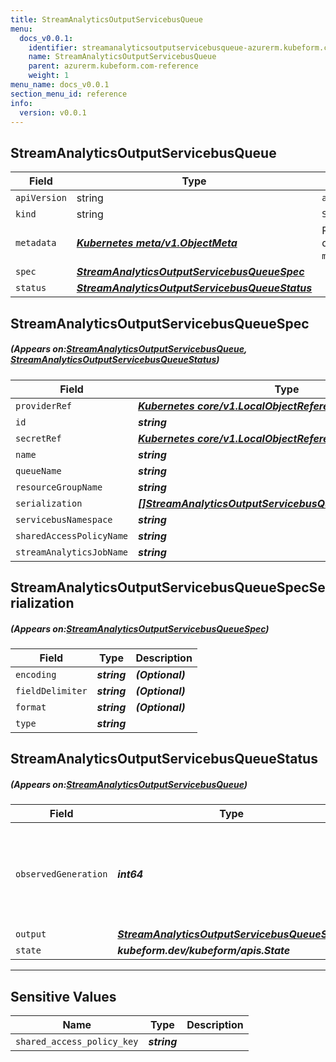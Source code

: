 ```yaml
---
title: StreamAnalyticsOutputServicebusQueue
menu:
  docs_v0.0.1:
    identifier: streamanalyticsoutputservicebusqueue-azurerm.kubeform.com
    name: StreamAnalyticsOutputServicebusQueue
    parent: azurerm.kubeform.com-reference
    weight: 1
menu_name: docs_v0.0.1
section_menu_id: reference
info:
  version: v0.0.1
---
```


## StreamAnalyticsOutputServicebusQueue
| Field | Type | Description |
| ------ | ----- | ----------- |
| `apiVersion` | string | `azurerm.kubeform.com/v1alpha1` |
|    `kind` | string | `StreamAnalyticsOutputServicebusQueue` |
| `metadata` | ***[Kubernetes meta/v1.ObjectMeta](https://kubernetes.io/docs/reference/generated/kubernetes-api/v1.13/#objectmeta-v1-meta)***|Refer to the Kubernetes API documentation for the fields of the `metadata` field.|
| `spec` | ***[StreamAnalyticsOutputServicebusQueueSpec](#StreamAnalyticsOutputServicebusQueueSpec)***||
| `status` | ***[StreamAnalyticsOutputServicebusQueueStatus](#StreamAnalyticsOutputServicebusQueueStatus)***||
## StreamAnalyticsOutputServicebusQueueSpec
##### (Appears on:[StreamAnalyticsOutputServicebusQueue](#StreamAnalyticsOutputServicebusQueue), [StreamAnalyticsOutputServicebusQueueStatus](#StreamAnalyticsOutputServicebusQueueStatus))
| Field | Type | Description |
| ------ | ----- | ----------- |
| `providerRef` | ***[Kubernetes core/v1.LocalObjectReference](https://kubernetes.io/docs/reference/generated/kubernetes-api/v1.13/#localobjectreference-v1-core)***||
| `id` | ***string***||
| `secretRef` | ***[Kubernetes core/v1.LocalObjectReference](https://kubernetes.io/docs/reference/generated/kubernetes-api/v1.13/#localobjectreference-v1-core)***||
| `name` | ***string***||
| `queueName` | ***string***||
| `resourceGroupName` | ***string***||
| `serialization` | ***[[]StreamAnalyticsOutputServicebusQueueSpecSerialization](#StreamAnalyticsOutputServicebusQueueSpecSerialization)***||
| `servicebusNamespace` | ***string***||
| `sharedAccessPolicyName` | ***string***||
| `streamAnalyticsJobName` | ***string***||
## StreamAnalyticsOutputServicebusQueueSpecSerialization
##### (Appears on:[StreamAnalyticsOutputServicebusQueueSpec](#StreamAnalyticsOutputServicebusQueueSpec))
| Field | Type | Description |
| ------ | ----- | ----------- |
| `encoding` | ***string***| ***(Optional)*** |
| `fieldDelimiter` | ***string***| ***(Optional)*** |
| `format` | ***string***| ***(Optional)*** |
| `type` | ***string***||
## StreamAnalyticsOutputServicebusQueueStatus
##### (Appears on:[StreamAnalyticsOutputServicebusQueue](#StreamAnalyticsOutputServicebusQueue))
| Field | Type | Description |
| ------ | ----- | ----------- |
| `observedGeneration` | ***int64***| ***(Optional)*** Resource generation, which is updated on mutation by the API Server.|
| `output` | ***[StreamAnalyticsOutputServicebusQueueSpec](#StreamAnalyticsOutputServicebusQueueSpec)***| ***(Optional)*** |
| `state` | ***kubeform.dev/kubeform/apis.State***| ***(Optional)*** |
---
## Sensitive Values
| Name | Type | Description |
|------|------|-------------|
| `shared_access_policy_key` | ***string*** ||

